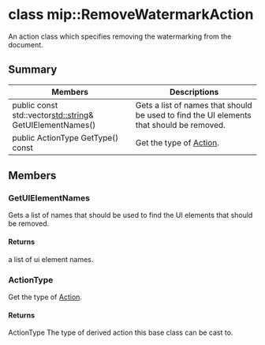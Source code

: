 # class mip::RemoveWatermarkAction 
An action class which specifies removing the watermarking from the document.
  
## Summary
 Members                        | Descriptions                                
--------------------------------|---------------------------------------------
public const std::vector<std::string>& GetUIElementNames()  |  Gets a list of names that should be used to find the UI elements that should be removed.
public ActionType GetType() const  |  Get the type of [Action](#classmip_1_1_action).
  
## Members
  
### GetUIElementNames
Gets a list of names that should be used to find the UI elements that should be removed.
  
#### Returns
a list of ui element names.
  
### ActionType
Get the type of [Action](#classmip_1_1_action).
  
#### Returns
ActionType The type of derived action this base class can be cast to.